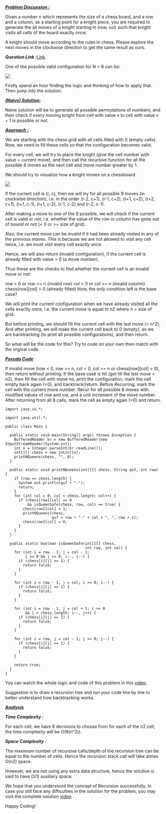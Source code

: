 <i style="text-decoration:underline"><b>Problem Discussion :</b></i>

Given a number n which represents the size of a chess board, and a row and a column, as a starting point for a knight piece, you are required to generate the all moves of a knight starting in (row, col) such that knight visits all cells of the board exactly once.

A knight should move according to the rules in chess. Please explore the next moves in the clockwise direction to get the same result as ours.

<i><b>Question Link :</b></i>[Link](https://www.pepcoding.com/resources/online-java-foundation/recursion-backtracking/knights-tour-official/ojquestion).

One of the possible valid configuration for N = 8 can be:

<img src="https://pepvids.sgp1.cdn.digitaloceanspaces.com/articles/knights_tour/knights_tour_1.png">

Firstly spend an hour finding the logic and thinking of how to apply that. Then jump into the solution.

<i style="text-decoration:underline"><b>(Naive) Solution:</b></i>

Naive solution will be to generate all possible permutations of numbers, and then check if every moving knight from cell with value v to cell with value v + 1 is possible or not.

<i style="text-decoration:underline"><b>Approach :</b></i>

We are starting with the chess grid with all cells filled with 0 (empty cells). Now, we need to fill these cells so that the configuration becomes valid.

For every cell, we will try to place the knight (give the cell number with value = current move), and then call the recursive function for all the possible 8 moves as the next cell and move number greater by 1.

We should try to visualize how a knight moves on a chessboard.

<img src="https://pepvids.sgp1.cdn.digitaloceanspaces.com/articles/knights_tour/knights_tour_2.png">

If the current cell is (r, c), then we will try for all possible 8 moves (in clockwise direction), i.e. in the order (r-2, c+1), (r-1, c+2), (r+1, c+2), (r+2, c+1), (r+1, c-1), (r+1, c-2), (r-1, c-2) and (r-2, c-1).

After making a move to one of the 8 possible, we will check if the current cell is valid or not, i.e. whether the value of the row or column has gone out of bound or not (< 0 or >= size of grid).

Also, the current move can be invalid if it had been already visited in any of the previous moves. This is because we are not allowed to visit any cell twice, i.e. we must visit every cell exactly once.

Hence, we will also return (invalid configuration), if the current cell is already filled with value > 0 (a move number).

Thus these are the checks to find whether the current cell is an invalid move or not:

row < 0 or row >= n (invalid row)
col < 0 or col >= n (invalid column)
chess[row][col] > 0 (already filled)
Now, the only condition left is the base case?

We will print the current configuration when we have already visited all the cells exactly once, i.e. the current move is equal to n2 where n = size of grid.

But before printing, we should fill the current cell with the last move (= n^2). And after printing, we will make the current cell back to 0 (empty), as we are backtracking (to print all possible configurations), and then return.

So what will be the code for this? Try to code on your own then match with the orginal code.

<i style="text-decoration:underline"><b>Pseudo Code</b></i>

If invalid move (row < 0, row >= n, col < 0, col >= n or chess[row][col] > 0), then return without printing.
If the base case is hit (got till the last move = n2), then fill the cell with move no, print the configuration, mark the cell empty back again (=0), and backtrack/return.
Before Recurring, mark the cell with the current move number.
Recur for all possible 8 moves with modified values of row and col, and a unit increment of the move number.
After returning from all 8 calls, mark the cell as empty again (=0) and return.

```
import java.io.*;

import java.util.*;

public class Main {

  public static void main(String[] args) throws Exception {
    BufferedReader br = new BufferedReader(new InputStreamReader(System.in));
    int n = Integer.parseInt(br.readLine());
    int[][] chess = new int[n][n];
    printNQueens(chess, "", 0);
  }

  public static void printNQueens(int[][] chess, String qsf, int row) {
    if (row == chess.length) {
      System.out.println(qsf + ".");
      return;
    }
    for (int col = 0; col < chess.length; col++) {
      if (chess[row][col] == 0
          && isQueenSafe(chess, row, col) == true) {
        chess[row][col] = 1;
        printNQueens(chess,
                     qsf + row + "-" + col + ", ", row + 1);
        chess[row][col] = 0;
      }
    }
  }

  public static boolean isQueenSafe(int[][] chess,
                                    int row, int col) {
    for (int i = row - 1, j = col - 1;
         i >= 0 && j >= 0; i--, j--) {
      if (chess[i][j] == 1) {
        return false;
      }
    }

    for (int i = row - 1, j = col; i >= 0; i--) {
      if (chess[i][j] == 1) {
        return false;
      }
    }

    for (int i = row - 1, j = col + 1; i >= 0
         && j < chess.length; i--, j++) {
      if (chess[i][j] == 1) {
        return false;
      }
    }

    for (int i = row, j = col - 1; j >= 0; j--) {
      if (chess[i][j] == 1) {
        return false;
      }
    }

    return true;
  }
}
```
You can watch the whole logic and code of this problem in this [video](https://youtu.be/SP880DBRJ_8).

Suggestion is to draw a recursion tree and run your code line by line to better understand how backtracking works.

<i style="text-decoration:underline"><b>Analysis</b></i>

<i><b>Time Complexity :</b></i>

For each cell, we have 8 decisions to choose from for each of the n2 cell, the time complexity will be O(8(n^2)).

<i><b>Space Complexity :</b></i>

The maximum number of recursive calls/depth of the recursion tree can be equal to the number of cells. Hence the recursion stack call will take atmax O(n2) space.

However, we are not using any extra data structure, hence the solution is said to have O(1) auxiliary space.

We hope that you understood the concept of Recursion successfully. In case you still face any difficulties in the solution for the problem, you may visit the complete solution [video](https://www.youtube.com/watch?v=SP880DBRJ_8).

Happy Coding!